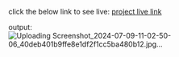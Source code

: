 click the below link to see live:
[project live link](https://lavanyamargam.github.io/Bharath_internship_Webdevelopement_Weather_website/)

output:
![Uploading Screenshot_2024-07-09-11-02-50-06_40deb401b9ffe8e1df2f1cc5ba480b12.jpg…]()

